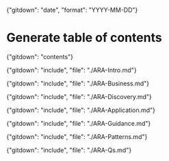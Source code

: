 {"gitdown": "date", "format": "YYYY-MM-DD"}

# Generate table of contents
{"gitdown": "contents"}

{"gitdown": "include", "file": "./ARA-Intro.md"}

{"gitdown": "include", "file": "./ARA-Business.md"}

{"gitdown": "include", "file": "./ARA-Discovery.md"}

{"gitdown": "include", "file": "./ARA-Application.md"}

{"gitdown": "include", "file": "./ARA-Guidance.md"}

{"gitdown": "include", "file": "./ARA-Patterns.md"}

{"gitdown": "include", "file": "./ARA-Qs.md"}
